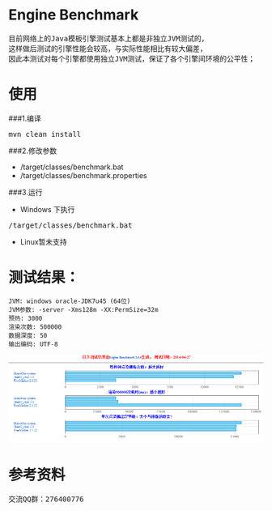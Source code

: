 Engine Benchmark
===
<pre>
目前网络上的Java模板引擎测试基本上都是非独立JVM测试的，
这样做后测试的引擎性能会较高，与实际性能相比有较大偏差，
因此本测试对每个引擎都使用独立JVM测试，保证了各个引擎间环境的公平性；
</pre>

使用
===
###1.编译
<pre>
mvn clean install
</pre>

###2.修改参数
+ /target/classes/benchmark.bat
+ /target/classes/benchmark.properties

###3.运行
+ Windows 下执行
<pre>
/target/classes/benchmark.bat
</pre>
+ Linux暂未支持


测试结果：
============

~~~~~
JVM: windows oracle-JDK7u45 (64位)
JVM参数: -server -Xms128m -XX:PermSize=32m
预热: 3000
渲染次数: 500000
数据深度: 50
输出编码: UTF-8
~~~~~

![report.png](report_jdk6.png)



参考资料
===
<pre>
交流QQ群：276400776




